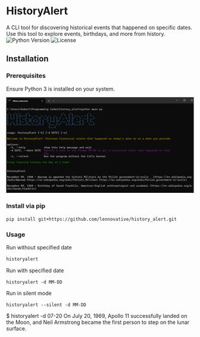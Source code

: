 # HistoryAlert
A CLI tool for discovering historical events that happened on specific dates. Use this tool to explore events, birthdays, and more from history.
![Python Version](https://img.shields.io/badge/python-3.x-blue)
![License](https://img.shields.io/badge/license-MIT-green)
## Installation
### Prerequisites
Ensure Python 3 is installed on your system.

![HistoryAlert Banner](historyalert.png)

### Install via pip
```bash
pip install git+https://github.com/lennovative/history_alert.git
```

### Usage
Run without specified date
```bash
historyalert
```
Run with specified date
```
historyalert -d MM-DD
```
Run in silent mode
```
historyalert --silent -d MM-DD
```

$ historyalert -d 07-20
On July 20, 1969, Apollo 11 successfully landed on the Moon, and Neil Armstrong became the first person to step on the lunar surface.
